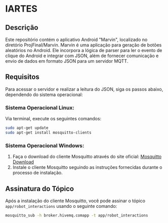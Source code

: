 # IARTES

## Descrição
Este repositório contém o aplicativo Android "Marvin", localizado no diretório ProjFinal/Marvin. Marvin é uma aplicação para geração de botões aleatórios no Android. Ele incorpora a lógica de parser para ler o evento de clique do Android e integrar com JSON, além de fornecer comunicação e envio de dados em formato JSON para um servidor MQTT.

## Requisitos
Para acessar o servidor e realizar a leitura do JSON, siga os passos abaixo, dependendo do sistema operacional:

### Sistema Operacional Linux:
Via terminal, execute os seguintes comandos:

```bash
sudo apt-get update
sudo apt-get install mosquitto-clients
```

### Sistema Operacional Windows:
1. Faça o download do cliente Mosquitto através do site oficial: [Mosquitto Download](https://mosquitto.org/download/)
2. Instale o cliente Mosquitto seguindo as instruções fornecidas durante o processo de instalação.

## Assinatura do Tópico
Após a instalação do cliente Mosquitto, você pode assinar o tópico `app/robot_interactions` usando o seguinte comando:
```bash
mosquitto_sub -h broker.hivemq.comapp -t app/robot_interactions
```
